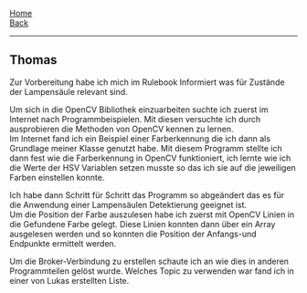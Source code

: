 [Home](home)   
[Back](DokuSolidus)    

----------

## Thomas

Zur Vorbereitung habe ich mich im Rulebook Informiert was für Zustände der Lampensäule relevant sind.

Um sich in die OpenCV Bibliothek einzuarbeiten suchte ich zuerst im Internet nach Programmbeispielen. Mit diesen versuchte ich durch ausprobieren die Methoden von OpenCV kennen zu lernen.   
Im Internet fand ich ein Beispiel einer Farberkennung die ich dann als Grundlage meiner Klasse genutzt habe. 
Mit diesem Programm stellte ich dann fest wie die Farberkennung in OpenCV funktioniert, ich lernte wie ich die Werte der HSV Variablen setzen musste so das ich sie auf die jeweiligen Farben einstellen konnte.  
  
Ich habe dann Schritt für Schritt das Programm so abgeändert das es für die Anwendung einer Lampensäulen Detektierung geeignet ist.  
Um die Position der Farbe auszulesen habe ich zuerst mit OpenCV Linien in die Gefundene Farbe gelegt. Diese Linien konnten dann über ein Array ausgelesen werden und so konnten die Position der Anfangs-und Endpunkte ermittelt werden.

Um die Broker-Verbindung zu erstellen schaute ich an wie dies in anderen Programmteilen gelöst wurde. Welches Topic zu verwenden war fand ich in einer von Lukas erstellten Liste.




